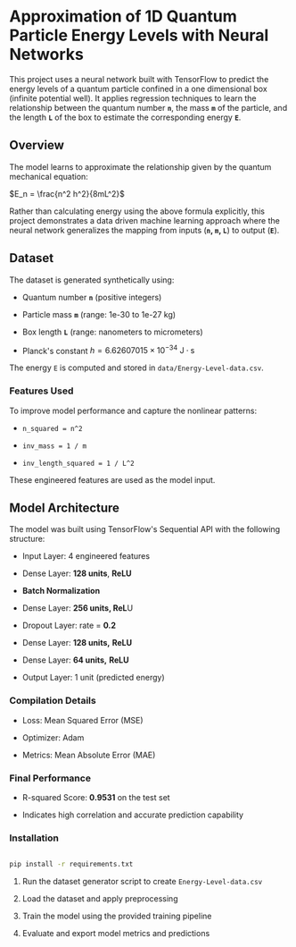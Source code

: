 # Approximation of 1D Quantum Particle Energy Levels with Neural Networks


This project uses a neural network built with TensorFlow to predict the energy levels of a quantum particle confined in a one dimensional box (infinite potential well). It applies regression techniques to learn the relationship between the quantum number **`n`**, the mass **`m`** of the particle, and the length **`L`** of the box to estimate the corresponding energy **`E`**.

## Overview


The model learns to approximate the relationship given by the quantum mechanical equation:

  

$E_n = \frac{n^2 h^2}{8mL^2}$

  

Rather than calculating energy using the above formula explicitly, this project demonstrates a data driven machine learning approach where the neural network generalizes the mapping from inputs (**`n`, `m`, `L`**) to output (**`E`**).

## Dataset

The dataset is generated synthetically using:

- Quantum number **`n`** (positive integers)

- Particle mass **`m`** (range: 1e-30 to 1e-27 kg)

- Box length **`L`** (range: nanometers to micrometers)

- Planck's constant $h = 6.62607015 \times 10^{-34}\ \text{J}\cdot\text{s}$

The energy `E` is computed and stored in `data/Energy-Level-data.csv`.

### Features Used

To improve model performance and capture the nonlinear patterns:

- `n_squared = n^2`

- `inv_mass = 1 / m`

- `inv_length_squared = 1 / L^2`

These engineered features are used as the model input.

## Model Architecture

The model was built using TensorFlow's Sequential API with the following structure:

- Input Layer: 4 engineered features

- Dense Layer: **128 units**, **ReLU**

- **Batch Normalization**

- Dense Layer: **256 units, ReL**U

- Dropout Layer: rate = **0.2**

- Dense Layer: **128 units,** **ReLU**

- Dense Layer: **64 units,** **ReLU**

- Output Layer: 1 unit (predicted energy)

### Compilation Details

- Loss: Mean Squared Error (MSE)

- Optimizer: Adam

- Metrics: Mean Absolute Error (MAE)

### Final Performance

- R-squared Score: **0.9531** on the test set

- Indicates high correlation and accurate prediction capability
### Installation

```bash

pip install -r requirements.txt

```
  

1. Run the dataset generator script to create `Energy-Level-data.csv`

2. Load the dataset and apply preprocessing

3. Train the model using the provided training pipeline

4. Evaluate and export model metrics and predictions
